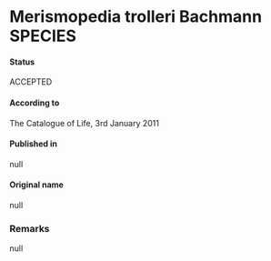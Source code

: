 # Merismopedia trolleri Bachmann SPECIES

#### Status
ACCEPTED

#### According to
The Catalogue of Life, 3rd January 2011

#### Published in
null

#### Original name
null

### Remarks
null